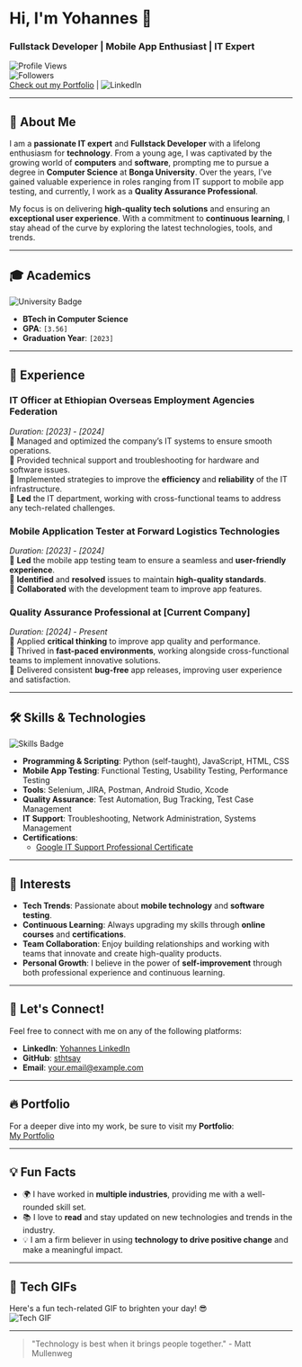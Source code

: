 # Hi, I'm **Yohannes** 👋  
### Fullstack Developer | Mobile App Enthusiast | IT Expert  

![Profile Views](https://komarev.com/ghpvc/?username=sthtsay&color=dc143c&style=for-the-badge)  
![Followers](https://img.shields.io/github/followers/sthtsay?style=social)  
[Check out my Portfolio](https://[your-portfolio-link]) | ![LinkedIn](https://img.shields.io/badge/LinkedIn-0077B5?style=for-the-badge&logo=linkedin&logoColor=white)

---

## 🚀 About Me

I am a **passionate IT expert** and **Fullstack Developer** with a lifelong enthusiasm for **technology**. From a young age, I was captivated by the growing world of **computers** and **software**, prompting me to pursue a degree in **Computer Science** at **Bonga University**. Over the years, I’ve gained valuable experience in roles ranging from IT support to mobile app testing, and currently, I work as a **Quality Assurance Professional**.

My focus is on delivering **high-quality tech solutions** and ensuring an **exceptional user experience**. With a commitment to **continuous learning**, I stay ahead of the curve by exploring the latest technologies, tools, and trends.

---

## 🎓 Academics

![University Badge](https://img.shields.io/badge/University-Bonga_University-1877F2?style=for-the-badge)  
- **BTech in Computer Science**  
- **GPA**: `[3.56]`  
- **Graduation Year**: `[2023]`

---

## 💼 Experience

### **IT Officer** at **Ethiopian Overseas Employment Agencies Federation**  
*Duration: [2023] - [2024]*  
🔹 Managed and optimized the company’s IT systems to ensure smooth operations.  
🔹 Provided technical support and troubleshooting for hardware and software issues.  
🔹 Implemented strategies to improve the **efficiency** and **reliability** of the IT infrastructure.  
🔹 **Led** the IT department, working with cross-functional teams to address any tech-related challenges.

### **Mobile Application Tester** at **Forward Logistics Technologies**  
*Duration: [2023] - [2024]*  
🔹 **Led** the mobile app testing team to ensure a seamless and **user-friendly experience**.  
🔹 **Identified** and **resolved** issues to maintain **high-quality standards**.  
🔹 **Collaborated** with the development team to improve app features.

### **Quality Assurance Professional** at **[Current Company]**  
*Duration: [2024] - Present*  
🔹 Applied **critical thinking** to improve app quality and performance.  
🔹 Thrived in **fast-paced environments**, working alongside cross-functional teams to implement innovative solutions.  
🔹 Delivered consistent **bug-free** app releases, improving user experience and satisfaction.

---

## 🛠 Skills & Technologies

![Skills Badge](https://img.shields.io/badge/Skills-IT%20Support%20%7C%20Mobile%20App%20Testing%20%7C%20QA-blueviolet?style=for-the-badge)

- **Programming & Scripting**: Python (self-taught), JavaScript, HTML, CSS  
- **Mobile App Testing**: Functional Testing, Usability Testing, Performance Testing  
- **Tools**: Selenium, JIRA, Postman, Android Studio, Xcode  
- **Quality Assurance**: Test Automation, Bug Tracking, Test Case Management  
- **IT Support**: Troubleshooting, Network Administration, Systems Management  
- **Certifications**: 
  - [Google IT Support Professional Certificate](https://www.coursera.org/professional-certificates/google-it-support)  

---

## 🌱 Interests

- **Tech Trends**: Passionate about **mobile technology** and **software testing**.  
- **Continuous Learning**: Always upgrading my skills through **online courses** and **certifications**.  
- **Team Collaboration**: Enjoy building relationships and working with teams that innovate and create high-quality products.  
- **Personal Growth**: I believe in the power of **self-improvement** through both professional experience and continuous learning.

---

## 🔗 Let's Connect!

Feel free to connect with me on any of the following platforms:

- **LinkedIn**: [Yohannes LinkedIn](https://www.linkedin.com/in/yohannesmesfin)  
- **GitHub**: [sthtsay](https://github.com/sthtsay)  
- **Email**: [your.email@example.com](mesfiny711@gmail.com)  

---

## 🔥 Portfolio

For a deeper dive into my work, be sure to visit my **Portfolio**:  
[My Portfolio](https://[your-portfolio-link])

---

## 💡 Fun Facts

- 🌍 I have worked in **multiple industries**, providing me with a well-rounded skill set.  
- 📚 I love to **read** and stay updated on new technologies and trends in the industry.  
- 💡 I am a firm believer in using **technology to drive positive change** and make a meaningful impact.

---

## 🌟 Tech GIFs

Here's a fun tech-related GIF to brighten your day! 😎  
![Tech GIF](https://media4.giphy.com/media/11KzOet1ElBDz2/giphy.gif?cid=6c09b952ufa3xxbbm0mpuadm2zaik3wjp4m9luz2ly0lyz8d&ep=v1_internal_gif_by_id&rid=giphy.gif&ct=g)

---

> "Technology is best when it brings people together." - Matt Mullenweg
